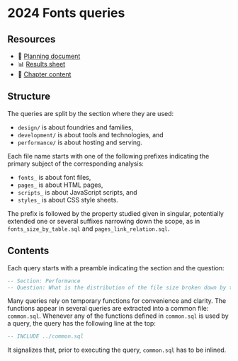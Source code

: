 # 2024 Fonts queries

## Resources

* 📄 [Planning document]
* 📊 [Results sheet]
* 📝 [Chapter content]

## Structure

The queries are split by the section where they are used:

* `design/` is about foundries and families,
* `development/` is about tools and technologies, and
* `performance/` is about hosting and serving.

Each file name starts with one of the following prefixes indicating the primary
subject of the corresponding analysis:

* `fonts_` is about font files,
* `pages_` is about HTML pages,
* `scripts_` is about JavaScript scripts, and
* `styles_` is about CSS style sheets.

The prefix is followed by the property studied given in singular, potentially
extended one or several suffixes narrowing down the scope, as in
`fonts_size_by_table.sql` and `pages_link_relation.sql`.

## Contents

Each query starts with a preamble indicating the section and the question:

```sql
-- Section: Performance
-- Question: What is the distribution of the file size broken down by table?
```

Many queries rely on temporary functions for convenience and clarity. The
functions appear in several queries are extracted into a common file:
`common.sql`. Whenever any of the functions defined in `common.sql` is used by a
query, the query has the following line at the top:

```sql
-- INCLUDE ../common.sql
```

It signalizes that, prior to executing the query, `common.sql` has to be
inlined.

[Planning document]: https://docs.google.com/document/d/1ljEHbDvXComXnW5s_EXZ0nM3_JCLnYr28Xrcf0YYtP8/edit
[Results sheet]: https://docs.google.com/spreadsheets/d/1EkdvJ8e0B9Rr42evC2Ds5Ekwq6gF9oLBW0BA5cmSUT4/edit
[Chapter content]: https://github.com/HTTPArchive/almanac.httparchive.org/tree/main/src/content/en/2024/fonts.md
